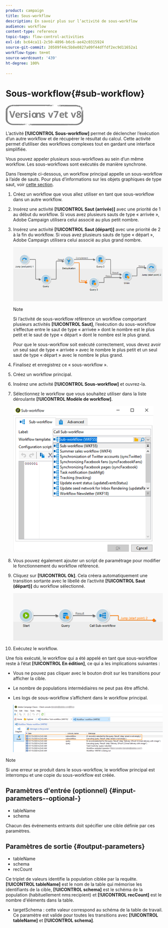 ```yaml
---
product: campaign
title: Sous-workflow
description: En savoir plus sur l’activité de sous-workflow
audience: workflow
content-type: reference
topic-tags: flow-control-activities
exl-id: bc64ca11-2c50-4896-b6c6-ae42c0315924
source-git-commit: 20509f44c5b8e0827a09f44dffdf2ec9d11652a1
workflow-type: tm+mt
source-wordcount: '439'
ht-degree: 100%

---
```


# Sous-workflow{#sub-workflow}

![](../../assets/common.svg)

L’activité **[!UICONTROL Sous-workflow]** permet de déclencher l’exécution d’un autre workflow et de récupérer le résultat du calcul. Cette activité permet d’utiliser des workflows complexes tout en gardant une interface simplifiée.

Vous pouvez appeler plusieurs sous-workflows au sein d’un même workflow. Les sous-workflows sont exécutés de manière synchrone.

Dans l’exemple ci-dessous, un workflow principal appelle un sous-workflow à l’aide de sauts. Pour plus d’informations sur les objets graphiques de type saut, voir [cette section](jump--start-point-and-end-point-.md).

1. Créez un workflow que vous allez utiliser en tant que sous-workflow dans un autre workflow.
1. Insérez une activité **[!UICONTROL Saut (arrivée)]** avec une priorité de 1 au début du workflow. Si vous avez plusieurs sauts de type « arrivée », Adobe Campaign utilisera celui associé au plus petit nombre.
1. Insérez une activité **[!UICONTROL Saut (départ)]** avec une priorité de 2 à la fin du workflow. Si vous avez plusieurs sauts de type « départ », Adobe Campaign utilisera celui associé au plus grand nombre.

   ![](assets/subworkflow_jumps.png)

   >[!NOTE]
   >
   >Si l’activité de sous-workflow référence un workflow comportant plusieurs activités **[!UICONTROL Saut]**, l’exécution du sous-workflow s’effectue entre le saut de type « arrivée » dont le nombre est le plus petit et le saut de type « départ » dont le nombre est le plus grand.
   >
   >Pour que le sous-workflow soit exécuté correctement, vous devez avoir un seul saut de type « arrivée » avec le nombre le plus petit et un seul saut de type « départ » avec le nombre le plus grand.

1. Finalisez et enregistrez ce « sous-workflow ».
1. Créez un workflow principal.
1. Insérez une activité **[!UICONTROL Sous-workflow]** et ouvrez-la.
1. Sélectionnez le workflow que vous souhaitez utiliser dans la liste déroulante **[!UICONTROL Modèle de workflow]**.

   ![](assets/subworkflow_selection.png)

1. Vous pouvez également ajouter un script de paramétrage pour modifier le fonctionnement du workflow référencé.
1. Cliquez sur **[!UICONTROL Ok]**. Cela créera automatiquement une transition sortante avec le libellé de l’activité **[!UICONTROL Saut (départ)]** du workflow sélectionné.

   ![](assets/subworkflow_outbound.png)

1. Exécutez le workflow.

Une fois exécuté, le workflow qui a été appelé en tant que sous-workflow reste à l’état **[!UICONTROL En édition]**, ce qui a les implications suivantes :

* Vous ne pouvez pas cliquer avec le bouton droit sur les transitions pour afficher la cible.
* Le nombre de populations intermédiaires ne peut pas être affiché.
* Les logs de sous-workflow s’affichent dans le workflow principal.

   ![](assets/subworkflow_logs.png)

>[!NOTE]
>
>Si une erreur se produit dans le sous-workflow, le workflow principal est interrompu et une copie du sous-workflow est créée.

## Paramètres d&#39;entrée (optionnel) {#input-parameters--optional-}

* tableName
* schema

Chacun des événements entrants doit spécifier une cible définie par ces paramètres.

## Paramètres de sortie {#output-parameters}

* tableName
* schema
* recCount

Ce triplet de valeurs identifie la population ciblée par la requête. **[!UICONTROL tableName]** est le nom de la table qui mémorise les identifiants de la cible, **[!UICONTROL schema]** est le schéma de la population (habituellement nms:recipient) et **[!UICONTROL recCount]** est le nombre d&#39;éléments dans la table.

* targetSchema : cette valeur correspond au schéma de la table de travail. Ce paramètre est valide pour toutes les transitions avec **[!UICONTROL tableName]** et **[!UICONTROL schema]**.
